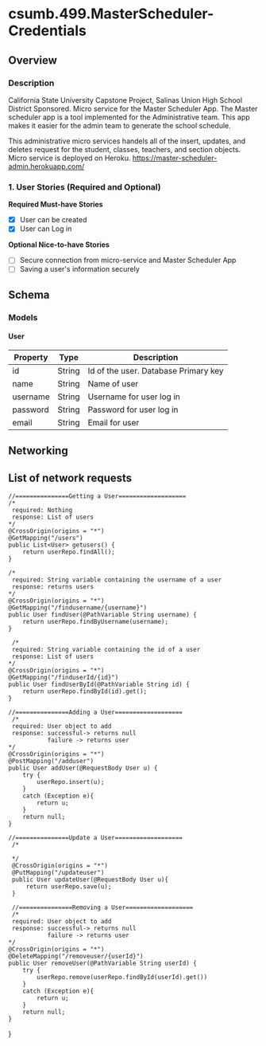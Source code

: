 # csumb.499.MasterScheduler-Credentials
   
## Overview
### Description
California State University Capstone Project, Salinas Union High School District Sponsored. Micro service for the Master Scheduler App.
The Master scheduler app is a tool implemented for the Administrative team. This app makes it easier for the admin team to generate the school schedule. 

This administrative micro services handels all of the insert, updates, and deletes request for the student, classes, teachers, and section objects. 
Micro service is deployed on Heroku.  https://master-scheduler-admin.herokuapp.com/

### 1. User Stories (Required and Optional)

**Required Must-have Stories**
  - [X] User can be created
  - [X] User can Log in

**Optional Nice-to-have Stories**
  - [ ] Secure connection from micro-service and Master Scheduler App
  - [ ] Saving a user's information securely
## Schema 

### Models
#### User
|Property|Type|Description|
|---|---|---|
|id|String|Id of the user. Database Primary key|
|name|String|Name of user|
|username|String|Username for user log in|
|password|String|Password  for user log in|
|email|String|Email for user|

## Networking
## List of network requests

    //===============Getting a User===================
    /*
     required: Nothing
     response: List of users
    */
    @CrossOrigin(origins = "*")
    @GetMapping("/users")
    public List<User> getusers() {
        return userRepo.findAll();
    }

    /*
     required: String variable containing the username of a user
     response: returns users
    */
    @CrossOrigin(origins = "*")
    @GetMapping("/findusername/{username}")
    public User findUser(@PathVariable String username) {
        return userRepo.findByUsername(username);
    }

     /*
     required: String variable containing the id of a user
     response: List of users
    */
    @CrossOrigin(origins = "*")
    @GetMapping("/finduserId/{id}")
    public User findUserById(@PathVariable String id) {
        return userRepo.findById(id).get();
    }

    //===============Adding a User===================
     /*
     required: User object to add
     response: successful-> returns null
               failure -> returns user
    */
    @CrossOrigin(origins = "*")
    @PostMapping("/adduser")
    public User addUser(@RequestBody User u) {
        try {
            userRepo.insert(u);
        }
        catch (Exception e){
            return u;
        }
        return null;
    }

    //===============Update a User===================
     /*
      
     */
     @CrossOrigin(origins = "*")
     @PutMapping("/updateuser")
     public User updateUser(@RequestBody User u){
         return userRepo.save(u);
     }

     //===============Removing a User===================
     /*
     required: User object to add
     response: successful-> returns null
               failure -> returns user
    */
    @CrossOrigin(origins = "*")
    @DeleteMapping("/removeuser/{userId}")
    public User removeUser(@PathVariable String userId) {
        try {
            userRepo.remove(userRepo.findById(userId).get())
        }
        catch (Exception e){
            return u;
        }
        return null;
    }
}
